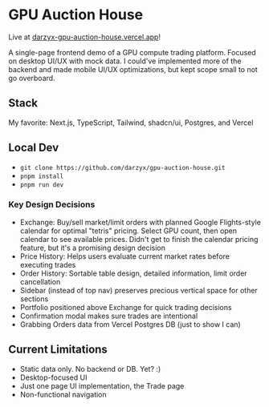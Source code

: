 # GPU Auction House

Live at [darzyx-gpu-auction-house.vercel.app](https://darzyx-gpu-auction-house.vercel.app/)!

A single-page frontend demo of a GPU compute trading platform. Focused on desktop UI/UX with mock data. I could've implemented more of the backend and made mobile UI/UX optimizations, but kept scope small to not go overboard.

## Stack

My favorite: Next.js, TypeScript, Tailwind, shadcn/ui, Postgres, and Vercel

## Local Dev

-   `git clone https://github.com/darzyx/gpu-auction-house.git`
-   `pnpm install`
-   `pnpm run dev`

### Key Design Decisions

-   Exchange: Buy/sell market/limit orders with planned Google Flights-style calendar for optimal "tetris" pricing. Select GPU count, then open calendar to see available prices. Didn't get to finish the calendar pricing feature, but it's a promising design decision
-   Price History: Helps users evaluate current market rates before executing trades
-   Order History: Sortable table design, detailed information, limit order cancellation
-   Sidebar (instead of top nav) preserves precious vertical space for other sections
-   Portfolio positioned above Exchange for quick trading decisions
-   Confirmation modal makes sure trades are intentional
-   Grabbing Orders data from Vercel Postgres DB (just to show I can)

## Current Limitations

-   Static data only. No backend or DB. Yet? :)
-   Desktop-focused UI
-   Just one page UI implementation, the Trade page
-   Non-functional navigation
